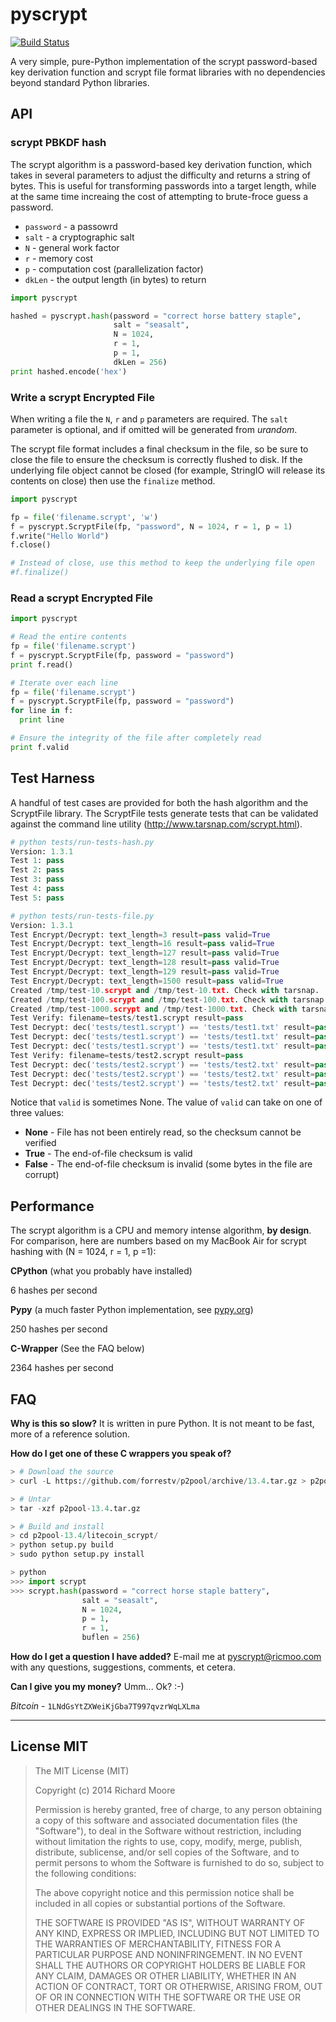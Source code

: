 pyscrypt
========

[![Build Status](https://travis-ci.org/marcwebbie/pyscrypt.svg)](https://travis-ci.org/marcwebbie/pyscrypt)

A very simple, pure-Python implementation of the scrypt password-based key derivation function and scrypt file format libraries with no dependencies beyond standard Python libraries.


API
---

### scrypt PBKDF hash

The scrypt algorithm is a password-based key derivation function, which takes in several parameters to adjust the difficulty and returns a string of bytes. This is useful for transforming passwords into a target length, while at the same time increaing the cost of attempting to brute-froce guess a password.

* `password` - a passowrd
* `salt` - a cryptographic salt
* `N` - general work factor
* `r` - memory cost
* `p` - computation cost (parallelization factor)
* `dkLen` - the output length (in bytes) to return


```python
import pyscrypt

hashed = pyscrypt.hash(password = "correct horse battery staple",
                       salt = "seasalt",
                       N = 1024,
                       r = 1,
                       p = 1,
                       dkLen = 256)
print hashed.encode('hex')
```

### Write a scrypt Encrypted File

When writing a file the `N`, `r` and `p` parameters are required. The `salt` parameter is optional, and if omitted will be generated from _urandom_.

The scrypt file format includes a final checksum in the file, so be sure to close the file to ensure the checksum is correctly flushed to disk. If the underlying file object cannot be closed (for example, StringIO will release its contents on close) then use the `finalize` method.

```python
import pyscrypt

fp = file('filename.scrypt', 'w')
f = pyscrypt.ScryptFile(fp, "password", N = 1024, r = 1, p = 1)
f.write("Hello World")
f.close()

# Instead of close, use this method to keep the underlying file open
#f.finalize()
```

### Read a scrypt Encrypted File

```python
import pyscrypt

# Read the entire contents
fp = file('filename.scrypt')
f = pyscrypt.ScryptFile(fp, password = "password")
print f.read()

# Iterate over each line
fp = file('filename.scrypt')
f = pyscrypt.ScryptFile(fp, password = "password")
for line in f:
  print line

# Ensure the integrity of the file after completely read
print f.valid
```


Test Harness
------------

A handful of test cases are provided for both the hash algorithm and the ScryptFile library. The ScryptFile tests generate tests that can be validated against the command line utility (http://www.tarsnap.com/scrypt.html).

```python
# python tests/run-tests-hash.py
Version: 1.3.1
Test 1: pass
Test 2: pass
Test 3: pass
Test 4: pass
Test 5: pass

# python tests/run-tests-file.py
Version: 1.3.1
Test Encrypt/Decrypt: text_length=3 result=pass valid=True
Test Encrypt/Decrypt: text_length=16 result=pass valid=True
Test Encrypt/Decrypt: text_length=127 result=pass valid=True
Test Encrypt/Decrypt: text_length=128 result=pass valid=True
Test Encrypt/Decrypt: text_length=129 result=pass valid=True
Test Encrypt/Decrypt: text_length=1500 result=pass valid=True
Created /tmp/test-10.scrypt and /tmp/test-10.txt. Check with tarsnap.
Created /tmp/test-100.scrypt and /tmp/test-100.txt. Check with tarsnap.
Created /tmp/test-1000.scrypt and /tmp/test-1000.txt. Check with tarsnap.
Test Verify: filename=tests/test1.scrypt result=pass
Test Decrypt: dec('tests/test1.scrypt') == 'tests/test1.txt' result=pass valid=None
Test Decrypt: dec('tests/test1.scrypt') == 'tests/test1.txt' result=pass valid=True
Test Decrypt: dec('tests/test1.scrypt') == 'tests/test1.txt' result=pass valid=True
Test Verify: filename=tests/test2.scrypt result=pass
Test Decrypt: dec('tests/test2.scrypt') == 'tests/test2.txt' result=pass valid=None
Test Decrypt: dec('tests/test2.scrypt') == 'tests/test2.txt' result=pass valid=None
Test Decrypt: dec('tests/test2.scrypt') == 'tests/test2.txt' result=pass valid=True
```

Notice that `valid` is sometimes None. The value of `valid` can take on one of three values:
* **None** - File has not been entirely read, so the checksum cannot be verified
* **True** - The end-of-file checksum is valid
* **False** - The end-of-file checksum is invalid (some bytes in the file are corrupt)


Performance
-----------

The scrypt algorithm is a CPU and memory intense algorithm, **by design**. For comparison, here are numbers based on my MacBook Air for scrypt hashing with (N = 1024, r = 1, p =1):

**CPython** (what you probably have installed)

6 hashes per second

**Pypy** (a much faster Python implementation, see [pypy.org](http://pypy.org))

250 hashes per second

**C-Wrapper** (See the FAQ below)

2364 hashes per second


FAQ
---

**Why is this so slow?**
It is written in pure Python. It is not meant to be fast, more of a reference solution.


**How do I get one of these C wrappers you speak of?**

```python
> # Download the source
> curl -L https://github.com/forrestv/p2pool/archive/13.4.tar.gz > p2pool-13.4.tar.gz

> # Untar
> tar -xzf p2pool-13.4.tar.gz

> # Build and install
> cd p2pool-13.4/litecoin_scrypt/
> python setup.py build
> sudo python setup.py install

> python
>>> import scrypt
>>> scrypt.hash(password = "correct horse staple battery",
                salt = "seasalt",
                N = 1024,
                p = 1,
                r = 1,
                buflen = 256)
```

**How do I get a question I have added?**
E-mail me at pyscrypt@ricmoo.com with any questions, suggestions, comments, et cetera.

**Can I give you my money?**
Umm... Ok? :-)

_Bitcoin_  - `1LNdGsYtZXWeiKjGba7T997qvzrWqLXLma`


***********************


License MIT
-----------

> The MIT License (MIT)
>
> Copyright (c) 2014 Richard Moore
>
> Permission is hereby granted, free of charge, to any person obtaining a copy
> of this software and associated documentation files (the "Software"), to deal
> in the Software without restriction, including without limitation the rights
> to use, copy, modify, merge, publish, distribute, sublicense, and/or sell
> copies of the Software, and to permit persons to whom the Software is
> furnished to do so, subject to the following conditions:
>
> The above copyright notice and this permission notice shall be included in
> all copies or substantial portions of the Software.
>
> THE SOFTWARE IS PROVIDED "AS IS", WITHOUT WARRANTY OF ANY KIND, EXPRESS OR
> IMPLIED, INCLUDING BUT NOT LIMITED TO THE WARRANTIES OF MERCHANTABILITY,
> FITNESS FOR A PARTICULAR PURPOSE AND NONINFRINGEMENT. IN NO EVENT SHALL THE
> AUTHORS OR COPYRIGHT HOLDERS BE LIABLE FOR ANY CLAIM, DAMAGES OR OTHER
> LIABILITY, WHETHER IN AN ACTION OF CONTRACT, TORT OR OTHERWISE, ARISING FROM,
> OUT OF OR IN CONNECTION WITH THE SOFTWARE OR THE USE OR OTHER DEALINGS IN
> THE SOFTWARE.
